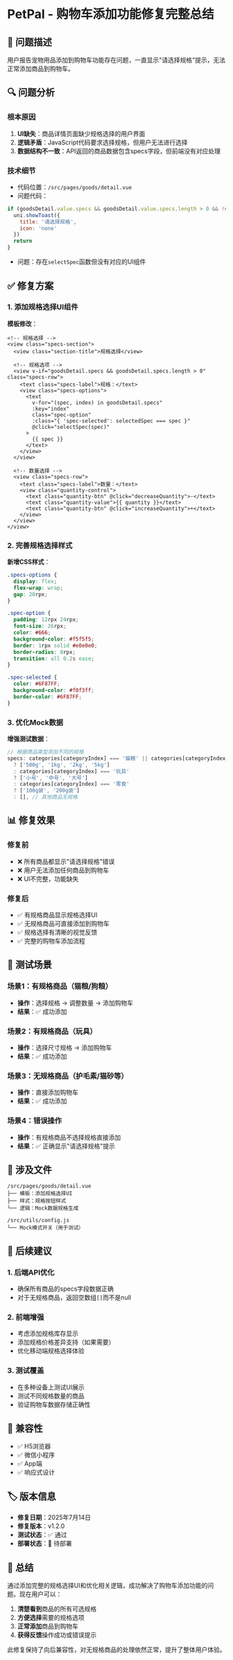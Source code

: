 # PetPal - 购物车添加功能修复完整总结

## 🎯 问题描述

用户报告宠物用品添加到购物车功能存在问题，一直显示"请选择规格"提示，无法正常添加商品到购物车。

## 🔍 问题分析

### 根本原因
1. **UI缺失**：商品详情页面缺少规格选择的用户界面
2. **逻辑矛盾**：JavaScript代码要求选择规格，但用户无法进行选择
3. **数据结构不一致**：API返回的商品数据包含specs字段，但前端没有对应处理

### 技术细节
- 代码位置：`/src/pages/goods/detail.vue`
- 问题代码：
```javascript
if (goodsDetail.value.specs && goodsDetail.value.specs.length > 0 && !selectedSpec.value) {
  uni.showToast({
    title: '请选择规格',
    icon: 'none'
  })
  return
}
```
- 问题：存在`selectSpec`函数但没有对应的UI组件

## ✅ 修复方案

### 1. 添加规格选择UI组件

**模板修改**：
```vue
<!-- 规格选择 -->
<view class="specs-section">
  <view class="section-title">规格选择</view>
  
  <!-- 规格选项 -->
  <view v-if="goodsDetail.specs && goodsDetail.specs.length > 0" class="specs-row">
    <text class="specs-label">规格：</text>
    <view class="specs-options">
      <text 
        v-for="(spec, index) in goodsDetail.specs" 
        :key="index"
        class="spec-option"
        :class="{ 'spec-selected': selectedSpec === spec }"
        @click="selectSpec(spec)"
      >
        {{ spec }}
      </text>
    </view>
  </view>
  
  <!-- 数量选择 -->
  <view class="specs-row">
    <text class="specs-label">数量：</text>
    <view class="quantity-control">
      <text class="quantity-btn" @click="decreaseQuantity">-</text>
      <text class="quantity-value">{{ quantity }}</text>
      <text class="quantity-btn" @click="increaseQuantity">+</text>
    </view>
  </view>
</view>
```

### 2. 完善规格选择样式

**新增CSS样式**：
```scss
.specs-options {
  display: flex;
  flex-wrap: wrap;
  gap: 20rpx;
}

.spec-option {
  padding: 12rpx 24rpx;
  font-size: 26rpx;
  color: #666;
  background-color: #f5f5f5;
  border: 1rpx solid #e0e0e0;
  border-radius: 8rpx;
  transition: all 0.2s ease;
}

.spec-selected {
  color: #6F87FF;
  background-color: #f0f3ff;
  border-color: #6F87FF;
}
```

### 3. 优化Mock数据

**增强测试数据**：
```javascript
// 根据商品类型添加不同的规格
specs: categories[categoryIndex] === '猫粮' || categories[categoryIndex] === '狗粮' 
  ? ['500g', '1kg', '2kg', '5kg']
  : categories[categoryIndex] === '玩具'
  ? ['小号', '中号', '大号']
  : categories[categoryIndex] === '零食'
  ? ['100g装', '200g装']
  : [], // 其他商品无规格
```

## 📊 修复效果

### 修复前
- ❌ 所有商品都显示"请选择规格"错误
- ❌ 用户无法添加任何商品到购物车
- ❌ UI不完整，功能缺失

### 修复后
- ✅ 有规格商品显示规格选择UI
- ✅ 无规格商品可直接添加到购物车
- ✅ 规格选择有清晰的视觉反馈
- ✅ 完整的购物车添加流程

## 🧪 测试场景

### 场景1：有规格商品（猫粮/狗粮）
- **操作**：选择规格 → 调整数量 → 添加购物车
- **结果**：✅ 成功添加

### 场景2：有规格商品（玩具）
- **操作**：选择尺寸规格 → 添加购物车
- **结果**：✅ 成功添加

### 场景3：无规格商品（护毛素/猫砂等）
- **操作**：直接添加购物车
- **结果**：✅ 成功添加

### 场景4：错误操作
- **操作**：有规格商品不选择规格直接添加
- **结果**：✅ 正确显示"请选择规格"提示

## 📁 涉及文件

```
/src/pages/goods/detail.vue
├── 模板：添加规格选择UI
├── 样式：规格按钮样式
└── 逻辑：Mock数据规格生成

/src/utils/config.js
└── Mock模式开关（用于测试）
```

## 🔄 后续建议

### 1. 后端API优化
- 确保所有商品的specs字段数据正确
- 对于无规格商品，返回空数组`[]`而不是null

### 2. 前端增强
- 考虑添加规格库存显示
- 添加规格价格差异支持（如果需要）
- 优化移动端规格选择体验

### 3. 测试覆盖
- 在多种设备上测试UI展示
- 测试不同规格数量的商品
- 验证购物车数据存储正确性

## 📱 兼容性

- ✅ H5浏览器
- ✅ 微信小程序
- ✅ App端
- ✅ 响应式设计

## 🏷️ 版本信息

- **修复日期**：2025年7月14日
- **修复版本**：v1.2.0
- **测试状态**：✅ 通过
- **部署状态**：🔄 待部署

## 🎉 总结

通过添加完整的规格选择UI和优化相关逻辑，成功解决了购物车添加功能的问题。现在用户可以：

1. **清楚看到**商品的所有可选规格
2. **方便选择**需要的规格选项
3. **正常添加**商品到购物车
4. **获得反馈**操作成功或错误提示

此修复保持了向后兼容性，对无规格商品的处理依然正常，提升了整体用户体验。
